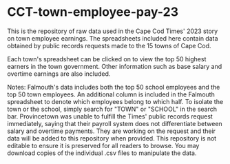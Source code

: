 # CCT-town-employee-pay-23
This is the repository of raw data used in the Cape Cod Times' 2023 story on town employee earnings. The spreadsheets included here contain data obtained by public records requests made to the 15 towns of Cape Cod.

Each town's spreadsheet can be clicked on to view the top 50 highest earners in the town government. Other information such as base salary and overtime earnings are also included.

Notes: 
Falmouth's data includes both the top 50 school employees and the top 50 town employees. An additional column is included in the Falmouth spreadsheet to denote which employees belong to which half. To isolate the town or the school, simply search for "TOWN" or "SCHOOL" in the search bar.
Provincetown was unable to fulfill the Times' public records request immediately, saying that their payroll system does not differentiate between salary and overtime payments. They are working on the request and their data will be added to this repository when provided.
This repository is not editable to ensure it is preserved for all readers to browse. You may download copies of the individual .csv files to manipulate the data.
